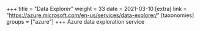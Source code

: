 +++
title = "Data Explorer"
weight = 33
date = 2021-03-10
[extra]
link = "https://azure.microsoft.com/en-us/services/data-explorer/"
[taxonomies]
groups = ["azure"]
+++
Azure data exploration service

